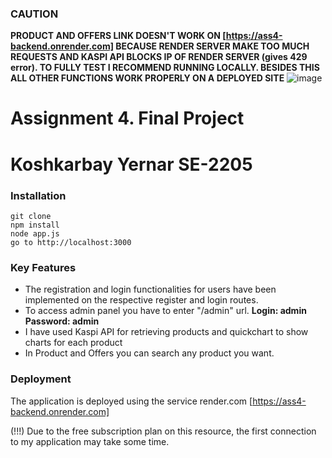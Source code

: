 ### CAUTION
**PRODUCT AND OFFERS LINK DOESN'T WORK ON [https://ass4-backend.onrender.com] BECAUSE RENDER SERVER MAKE TOO MUCH REQUESTS AND KASPI API BLOCKS IP OF RENDER SERVER (gives 429 error).
TO FULLY TEST I RECOMMEND RUNNING LOCALLY. BESIDES THIS ALL OTHER FUNCTIONS WORK PROPERLY ON A DEPLOYED SITE**
![image](https://github.com/xbtio/ass4_backend/assets/75768874/2a0a02ca-e44b-4a8f-8abd-50dbb47c8cd9)


# Assignment 4. Final Project
# Koshkarbay Yernar SE-2205

### Installation
    git clone
    npm install
    node app.js
    go to http://localhost:3000

### Key Features
* The registration and login functionalities for users have been implemented on the respective register and login routes.
* To access admin panel you have to enter "/admin" url. **Login: admin  Password: admin**
* I have used Kaspi API for retrieving products and quickchart to show charts for each product
* In Product and Offers you can search any product you want.



### Deployment
The application is deployed using the service render.com
[https://ass4-backend.onrender.com]


(!!!) Due to the free subscription plan on this resource, the first connection to my application may take some time.
